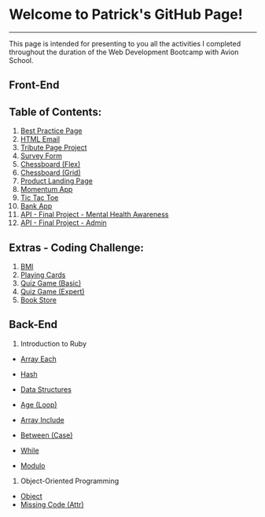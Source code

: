 # Welcome to Patrick's GitHub Page!

---

This page is intended for presenting to you all the activities I completed throughout the duration of the Web Development Bootcamp with Avion School.

## Front-End

## Table of Contents:

1. [Best Practice Page](/a1-best-practice-page/index.html)
1. [HTML Email](/a2-html-email/index.html)
1. [Tribute Page Project](/a3-tribute-page-project/index.html)
1. [Survey Form](/a4-survey-form/index.html)
1. [Chessboard (Flex)](/a5-chessboard-flex/index.html)
1. [Chessboard (Grid)](/a6-chessboard-grid/index.html)
1. [Product Landing Page](/a7-product-landing-page/index.html)
1. [Momentum App](/a8-momentum-app/index.html)
1. [Tic Tac Toe](/a9-tic-tac-toe/index.html)
1. [Bank App](/a10-bank-app/index.html)
1. [API - Final Project - Mental Health Awareness](/a11-api-final-project/index.html)
1. [API - Final Project - Admin](/a11-api-final-project/admin.html)

## Extras - Coding Challenge:

1. [BMI](/coding-challenge/c1-bmi.html)
1. [Playing Cards](/coding-challenge/c2-playing-cards.html)
1. [Quiz Game (Basic)](/coding-challenge/c3-quiz-game-basic.html)
1. [Quiz Game (Expert)](/coding-challenge/c4-quiz-game-expert.html)
1. [Book Store](/coding-challenge/c5-book-store.html)

## Back-End

1. Introduction to Ruby

- [Array Each](/a1-ruby/a1_array_each.rb)
- [Hash](/a1-ruby/a2_hash.rb)
- [Data Structures](/a1-ruby/a3_data_structures.rb)
- [Age (Loop)](/a1-ruby/age.rb)

- [Array Include](/a1-ruby/b1_array_include.rb)
- [Between (Case)](/rubyactivities/between.rb)
- [While](/a1-ruby/b3_while.rb)
- [Modulo](/a1-ruby/b4_modulo.rb)

1. Object-Oriented Programming

- [Object](/a2-ruby/a1_object.rb)
- [Missing Code (Attr)](/rubyactivities/2.0_1_missing_code.rb)
